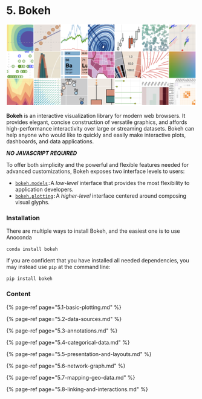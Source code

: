 # 5. Bokeh

![](../.gitbook/assets/screenshot-2020-07-14-at-16.06.20.png)

**Bokeh** is an interactive visualization library for modern web browsers. It provides elegant, concise construction of versatile graphics, and affords high-performance interactivity over large or streaming datasets. Bokeh can help anyone who would like to quickly and easily make interactive plots, dashboards, and data applications.

_**NO JAVASCRIPT REQUIRED**_

To offer both simplicity and the powerful and flexible features needed for advanced customizations, Bokeh exposes two interface levels to users:

* [`bokeh.models`](https://docs.bokeh.org/en/latest/docs/reference/models.html#bokeh-models)`:`A _low-level_ interface that provides the most flexibility to application developers.
* [`bokeh.plotting`](https://docs.bokeh.org/en/latest/docs/user_guide/plotting.html#userguide-plotting)`:`A _higher-level_ interface centered around composing visual glyphs.

### Installation

There are multiple ways to install Bokeh, and the easiest one is to use Anoconda

```text
conda install bokeh
```

If you are confident that you have installed all needed dependencies, you may instead use `pip` at the command line:

```text
pip install bokeh
```

### Content

{% page-ref page="5.1-basic-plotting.md" %}

{% page-ref page="5.2-data-sources.md" %}

{% page-ref page="5.3-annotations.md" %}

{% page-ref page="5.4-categorical-data.md" %}

{% page-ref page="5.5-presentation-and-layouts.md" %}

{% page-ref page="5.6-network-graph.md" %}

{% page-ref page="5.7-mapping-geo-data.md" %}

{% page-ref page="5.8-linking-and-interactions.md" %}



